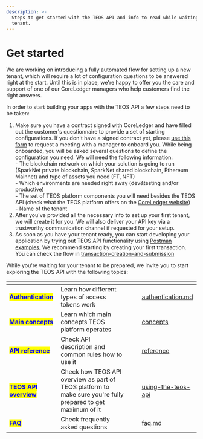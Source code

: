 ```yaml
---
description: >-
  Steps to get started with the TEOS API and info to read while waiting for your
  tenant.
---
```


# Get started

We are working on introducing a fully automated flow for setting up a new tenant, which will require a lot of configuration questions to be answered right at the start. Until this is in place, we're happy to offer you the care and support of one of our CoreLedger managers who help customers find the right answers.

In order to start building your apps with the TEOS API a few steps need to be taken:

1. Make sure you have a contract signed with CoreLedger and have filled out the customer's questionnaire to provide a set of starting configurations. If you don't have a signed contract yet, please [use this form](https://coreledger.net/contact/) to request a meeting with a manager to onboard you. While being onboarded, you will be asked several questions to define the configuration you need. We will need the following information:\
   \- The blockchain network on which your solution is going to run (SparkNet private blockchain, SparkNet shared blockchain, Ethereum Mainnet) and type of assets you need (FT, NFT)\
   \- Which environments are needed right away (dev\&testing and/or productive)\
   \- The set of TEOS platform components you will need besides the TEOS API (check what the TEOS platform offers on the [CoreLedger website](https://coreledger.net/))\
   \- Name of the tenant
2. After you've provided all the necessary info to set up your first tenant, we will create it for you. We will also deliver your API key via a trustworthy communication channel if requested for your setup.&#x20;
3. As soon as you have your tenant ready, you can start developing your application by trying out TEOS API functionality using [Postman examples.](https://github.com/CoreLedger-TEOS/API) We recommend starting by creating your first transaction. You can check the flow in [transaction-creation-and-submission](overview/dealing-with-blockchain-transactions/transaction-creation-and-submission/ "mention")

While you're waiting for your tenant to be prepared, we invite you to start exploring the TEOS API with the following topics:

<table data-view="cards"><thead><tr><th></th><th></th><th></th><th></th><th data-hidden data-card-target data-type="content-ref"></th></tr></thead><tbody><tr><td><mark style="color:blue;"><strong>Authentication</strong></mark></td><td>Learn how different types of access tokens work</td><td></td><td></td><td><a href="using-the-teos-api/authentication.md">authentication.md</a></td></tr><tr><td><mark style="color:blue;"><strong>Main concepts</strong></mark></td><td>Learn which main concepts TEOS platform operates</td><td></td><td></td><td><a href="using-the-teos-api/concepts/">concepts</a></td></tr><tr><td><mark style="color:blue;"><strong>API reference</strong></mark></td><td>Check API description and common rules how to use it</td><td></td><td></td><td><a href="reference/">reference</a></td></tr><tr><td><mark style="color:blue;"><strong>TEOS API overview</strong></mark></td><td>Check how TEOS API overview as part of TEOS platform to make sure you're fully prepared to get maximum of it</td><td></td><td></td><td><a href="using-the-teos-api/">using-the-teos-api</a></td></tr><tr><td><mark style="color:blue;"><strong>FAQ</strong></mark></td><td>Check frequently asked questions</td><td></td><td></td><td><a href="faq.md">faq.md</a></td></tr></tbody></table>
